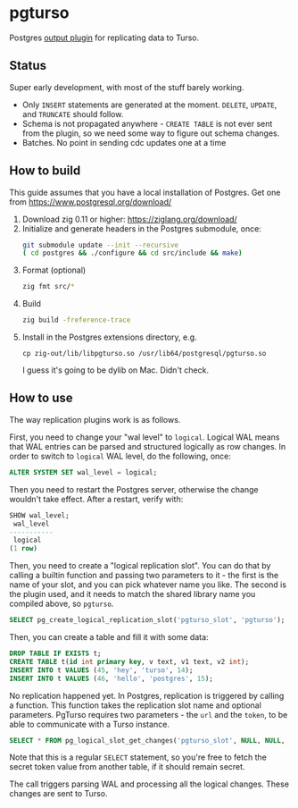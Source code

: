 # pgturso

Postgres [output plugin](https://www.postgresql.org/docs/current/logicaldecoding-output-plugin.html) for replicating data to Turso.

## Status

Super early development, with most of the stuff barely working.
* Only `INSERT` statements are generated at the moment. `DELETE`, `UPDATE`, and `TRUNCATE` should follow.
* Schema is not propagated anywhere - `CREATE TABLE` is not ever sent from the plugin, so we need some way to figure out schema changes.
* Batches. No point in sending cdc updates one at a time

## How to build

This guide assumes that you have a local installation of Postgres. Get one from https://www.postgresql.org/download/

1. Download zig 0.11 or higher: https://ziglang.org/download/
2. Initialize and generate headers in the Postgres submodule, once:
   ```sh
   git submodule update --init --recursive
   ( cd postgres && ./configure && cd src/include && make)
   ```
3. Format (optional)
   ```sh
   zig fmt src/*
   ```
4. Build
   ```sh
   zig build -freference-trace
   ```
5. Install in the Postgres extensions directory, e.g.
   ```
   cp zig-out/lib/libpgturso.so /usr/lib64/postgresql/pgturso.so
   ```
   I guess it's going to be dylib on Mac. Didn't check.

## How to use

The way replication plugins work is as follows.

First, you need to change your "wal level" to `logical`. Logical WAL means that WAL entries can be parsed
and structured logically as row changes. In order to switch to `logical` WAL level, do the following, once:
```sql
ALTER SYSTEM SET wal_level = logical;
```
Then you need to restart the Postgres server, otherwise the change wouldn't take effect. After a restart, verify with:
```sql
SHOW wal_level;
 wal_level 
-----------
 logical
(1 row)
```

Then, you need to create a "logical replication slot".
You can do that by calling a builtin function and passing two parameters to it - the first is the name of your slot,
and you can pick whatever name you like. The second is the plugin used, and it needs to match the shared library name
you compiled above, so `pgturso`.
```sql
SELECT pg_create_logical_replication_slot('pgturso_slot', 'pgturso');
```

Then, you can create a table and fill it with some data:
```sql
DROP TABLE IF EXISTS t;
CREATE TABLE t(id int primary key, v text, v1 text, v2 int);
INSERT INTO t VALUES (45, 'hey', 'turso', 14);
INSERT INTO t VALUES (46, 'hello', 'postgres', 15);
```

No replication happened yet. In Postgres, replication is triggered by calling a function. This function takes the replication slot name and optional parameters.
PgTurso requires two parameters - the `url` and the `token`, to be able to communicate with a Turso instance.
```sql
SELECT * FROM pg_logical_slot_get_changes('pgturso_slot', NULL, NULL, 'url', 'http://127.0.0.1:8080/', 'auth', 's3cr3t');
```
Note that this is a regular `SELECT` statement, so you're free to fetch the secret token value from another table, if it should remain secret.

The call triggers parsing WAL and processing all the logical changes. These changes are sent to Turso.
